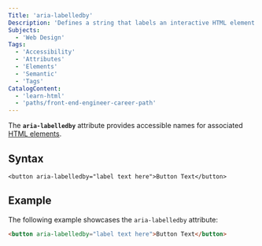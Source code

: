 ```yaml
---
Title: 'aria-labelledby'
Description: 'Defines a string that labels an interactive HTML element.'
Subjects:
  - 'Web Design'
Tags:
  - 'Accessibility'
  - 'Attributes'
  - 'Elements'
  - 'Semantic'
  - 'Tags'
CatalogContent:
  - 'learn-html'
  - 'paths/front-end-engineer-career-path'
---
```


The **`aria-labelledby`** attribute provides accessible names for associated [HTML elements](https://www.codecademy.com/resources/docs/html/elements).

## Syntax

```pseudo
<button aria-labelledby="label text here">Button Text</button>
```

## Example

The following example showcases the `aria-labelledby` attribute:

```html
<button aria-labelledby="label text here">Button Text</button>
```
